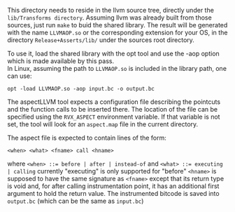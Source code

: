 This directory needs to reside in the llvm source tree, directly under the 
  `lib/Transforms directory`.
Assuming llvm was already built from those sources, just run
  `make`
to buid the shared library.  The result will be generated with the name
  `LLVMAOP.so`
or the corresponding extension for your OS, in the directory
  `Release+Asserts/lib/`
under the sources root directory.

To use it, load the shared library with the opt tool and use the -aop
option which is made available by this pass.  
In Linux, assuming the path to `LLVMAOP.so` is included in the library path,
one can use:

    opt -load LLVMAOP.so -aop input.bc -o output.bc

The aspectLLVM tool expects a configuration file describing the pointcuts
and the function calls to be inserted there.  The location of the file can be 
specified using the `RVX_ASPECT` environment variable.   If that variable is
not set, the tool will look for an `aspect.map` file in the current directory.

The aspect file is expected to contain lines of the form:

    <when> <what> <fname> call <hname>

where `<when> ::= before | after | instead-of`
and `<what> ::= executing | calling`
currently "executing" is only supported for "before"
`<hname>` is supposed to have the same signature as `<fname>` except that its 
return type is void and, for after calling instrumentation point, it has 
an additional first argument to hold the return value.
The instrumented bitcode is saved into `output.bc` (which can be the same as
 `input.bc`)

